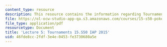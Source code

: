 ```yaml
---
content_type: resource
description: This resource contains the information regarding Tournaments.
file: https://ol-ocw-studio-app-qa.s3.amazonaws.com/courses/15-s50-poker-theory-and-analytics-january-iap-2015/46fde8cc2fdf3e4e0453fe3730680a5e_MIT15_S50IAP15_L5_Tournmt.pdf
file_type: application/pdf
resourcetype: Document
title: 'Lecture 5: Tournaments 15.S50 IAP 2015'
uid: 46fde8cc-2fdf-3e4e-0453-fe3730680a5e
---
```

